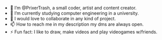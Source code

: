 - 👋 I’m @PrixerTrash, a small coder, artist and content creator.
- 🌱 I’m currently studying computer engineering in a university.
- 💞️ I would love to collaborate in any kind of project.
- 📫 How to reach me in my description my dms are always open.
- ⚡ Fun fact: I like to draw, make videos and play videogames w/friends.

<!---
PrixerTrash/PrixerTrash is a ✨ special ✨ repository because its `README.md` (this file) appears on your GitHub profile.
You can click the Preview link to take a look at your changes.
--->
